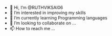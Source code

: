- 👋 Hi, I’m @RUTHVIKSAI06
- 👀 I’m interested in improving my skills
- 🌱 I’m currently learning Programming languages
- 💞️ I’m looking to collaborate on ...
- 📫 How to reach me ...

<!---
RUTHVIKSAI06/RUTHVIKSAI06 is a ✨ special ✨ repository because its `README.md` (this file) appears on your GitHub profile.
You can click the Preview link to take a look at your changes.
--->
